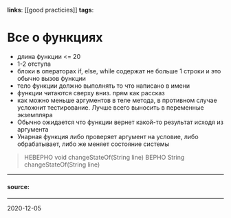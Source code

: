 **links**: [[good practicies]]
**tags**:

# Все о функциях
- длина функции <= 20
- 1-2 отступа
- блоки в операторах if, else, while содержат не больше 1 строки и это обычно вызов функции
- тело функции должно выполнять то что написано в имени 
- функции читаются сверху вниз. прям как рассказ
- как можно меньше аргументов в теле метода, в противном случае усложнит тестирование. Лучше всего выносить в переменные экземпляра
- Обычно ожидается что функции вернет какой-то результат исходя из аргумента 
- Унарная функция либо проверяет аргумент на условие, либо обрабатывает, либо же меняет состояние системы

> НЕВЕРНО void changeStateOf(String line)
> ВЕРНО String changeStateOf(String line)



---
#### source: 
---
2020-12-05
